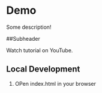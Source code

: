 # Demo

Some description!

##Subheader

Watch tutorial on YouTube.

## Local Development

1. OPen index.html in your browser